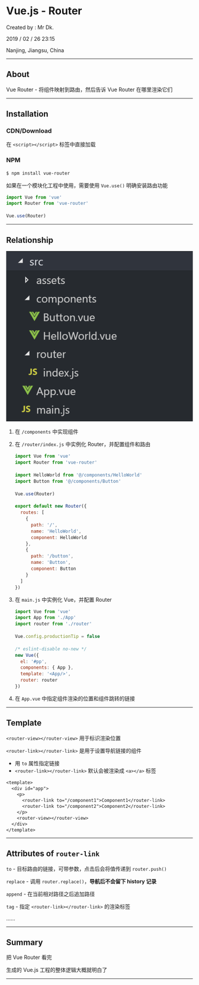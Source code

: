 # Vue.js - Router

Created by : Mr Dk.

2019 / 02 / 26 23:15

Nanjing, Jiangsu, China

---

## About

Vue Router - 将组件映射到路由，然后告诉 Vue Router 在哪里渲染它们

---

## Installation

### CDN/Download

在 `<script></script>` 标签中直接加载

### NPM

```bash
$ npm install vue-router
```

如果在一个模块化工程中使用，需要使用 `Vue.use()` 明确安装路由功能

```javascript
import Vue from 'vue'
import Router from 'vue-router'

Vue.use(Router)
```

---

## Relationship

![vue-router-src](../img/vue-router-src.png)

1. 在 `/components` 中实现组件

2. 在 `/router/index.js` 中实例化 Router，并配置组件和路由

   ```javascript
   import Vue from 'vue'
   import Router from 'vue-router'
   
   import HelloWorld from '@/components/HelloWorld'
   import Button from '@/components/Button'
   
   Vue.use(Router)
   
   export default new Router({
     routes: [
       {
         path: '/',
         name: 'HelloWorld',
         component: HelloWorld
       },
       {
         path: '/button',
         name: 'Button',
         component: Button
       }
     ]
   })
   ```

3. 在 `main.js` 中实例化 Vue，并配置 Router

   ```javascript
   import Vue from 'vue'
   import App from './App'
   import router from './router'
   
   Vue.config.productionTip = false
   
   /* eslint-disable no-new */
   new Vue({
     el: '#pp',
     components: { App },
     template: '<App/>',
     router: router
   })
   ```

4. 在 `App.vue` 中指定组件渲染的位置和组件跳转的链接

---

## Template

`<router-view></router-view>` 用于标识渲染位置

`<router-link></router-link>` 是用于设置导航链接的组件

* 用 `to` 属性指定链接
* `<router-link></router-link>` 默认会被渲染成 `<a></a>` 标签

```vue
<template>
  <div id="app">
    <p>
      <router-link to="/component1">Component1</router-link>
      <router-link to="/component2">Component2</router-link>
    </p>
    <router-view></router-view>
  </div>
</template>
```

---

## Attributes of `router-link`

`to` - 目标路由的链接，可带参数，点击后会将值传递到 `router.push()`

`replace` - 调用 `router.replace()`，__导航后不会留下 history 记录__

`append` - 在当前相对路径之后追加路径

`tag` - 指定 `<router-link></router-link>` 的渲染标签

......

---

## Summary

把 Vue Router 看完

生成的 Vue.js 工程的整体逻辑大概就明白了

---

